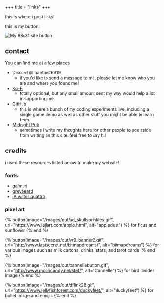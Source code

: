 +++
title = "links"
+++

this is where i post links!

this is my button:

![My 88x31 site button](/images/button.gif "88 by 31 button for invicta")

## contact

You can find me at a few places:

* Discord @ haetae#6919
    * if you'd like to send a message to me, please let me know who you are and where you found me!
* [Ko-Fi](https://ko-fi.com/rhys)
    * totally optional, but any small amount sent my way would help a lot in supporting me.
* [GitHub](https://github.com/rhyses-pieces)
    * this is where a bunch of my coding experiments live, including a single game demo as well as other stuff you might be able to learn from.
* [Midnight Pub](https://midnight.pub/~invicta)
    * sometimes i write my thoughts here for other people to see aside from writing on this site. feel free to say hi!

## credits

i used these resources listed below to make my website!

### fonts

* [galmuri](https://galmuri.quiple.dev/en)
* [greybeard](https://github.com/flowchartsman/greybeard)
* [iA writer quattro](https://github.com/iaolo/iA-Fonts)

### pixel art

<aside class="buttons">
{% button(image="/images/out/ad_skullsprinkles.gif", url="https://www.lejlart.com/apple.html", alt="appledust") %}
for ficus and sunflower
{% end %}

{% button(image="/images/out/vr9_banner2.gif", url="http://www.lastsecret.net/bitmapdreams/", alt="bitmapdreams") %}
for various images such as milk cartons, drinks, stars, and tarot cards
{% end %}

{% button(image="/images/out/cannellebutton.gif", url="http://www.mooncandy.net/stef/", alt="Cannelle") %}
for bird divider image
{% end %}

{% button(image="/images/out/dflink28.gif", url="https://www.jellyfishforest.com/duckyfeet/", alt="duckyfeet") %}
for bullet image and emojis
{% end %}
</aside>